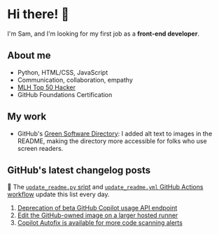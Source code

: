 # Hi there! 👋

I'm Sam, and I'm looking for my first job as a **front-end developer**.

## About me

* Python, HTML/CSS, JavaScript
* Communication, collaboration, empathy
* [MLH Top 50 Hacker](https://top.mlh.io/2023)
* GitHub Foundations Certification

## My work

* GitHub's [Green Software Directory](https://github.com/github/GreenSoftwareDirectory): I added alt text to images in the README, making the directory more accessible for folks who use screen readers.

## GitHub's latest changelog posts
🤖 The [`update_readme.py` sript](./update_readme.py) and [`update_readme.yml` GitHub Actions workflow](.github/workflows/update_readme.yml) update this list every day.

1. <a href='https://github.blog/changelog/2025-02-21-deprecation-of-beta-github-copilot-usage-api-endpoint'>Deprecation of beta GitHub Copilot usage API endpoint</a>
2. <a href='https://github.blog/changelog/2025-02-20-edit-the-github-owned-image-on-a-larger-hosted-runner'>Edit the GitHub-owned image on a larger hosted runner</a>
3. <a href='https://github.blog/changelog/2025-02-20-copilot-autofix-is-available-for-more-code-scanning-alerts'>Copilot Autofix is available for more code scanning alerts</a>
